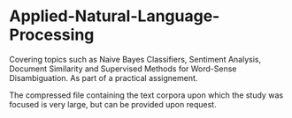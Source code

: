 # Applied-Natural-Language-Processing
Covering topics such as Naive Bayes Classifiers, Sentiment Analysis, Document Similarity and Supervised Methods for Word-Sense Disambiguation. As part of a practical assignement.

The compressed file containing the text corpora upon which the study was focused is very large, but can be provided upon request.
